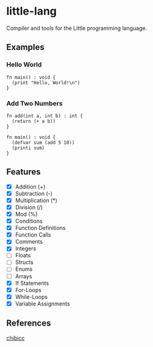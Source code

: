# little-lang
Compiler and tools for the Little programming language.

## Examples
### Hello World
```
fn main() : void {
  (print "Hello, World!\n")
}
```
### Add Two Numbers
```
fn add(int a, int b) : int {
  (return (+ a b))
}

fn main() : void {
  (defvar sum (add 5 10))
  (printi sum)
}
```

## Features
- [x] Addition (+)
- [x] Subtraction (-)
- [x] Multiplication (*)
- [x] Division (/)
- [x] Mod (%)
- [x] Conditions
- [x] Function Definitions
- [x] Function Calls
- [x] Comments
- [x] Integers
- [ ] Floats
- [ ] Structs
- [ ] Enums
- [ ] Arrays
- [x] If Statements
- [x] For-Loops
- [x] While-Loops
- [x] Variable Assignments

## References

[chibicc](https://github.com/rui314/chibicc/)
